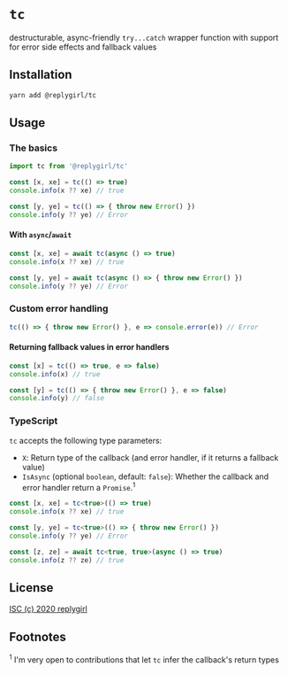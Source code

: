 # `tc`

destructurable, async-friendly `try...catch` wrapper function with support for error side effects and fallback values

## Installation

```bash
yarn add @replygirl/tc
```

## Usage

### The basics

```ts
import tc from '@replygirl/tc'

const [x, xe] = tc(() => true)
console.info(x ?? xe) // true

const [y, ye] = tc(() => { throw new Error() })
console.info(y ?? ye) // Error
```

#### With `async`/`await`

```ts
const [x, xe] = await tc(async () => true)
console.info(x ?? xe) // true

const [y, ye] = await tc(async () => { throw new Error() })
console.info(y ?? ye) // Error
```

### Custom error handling

```ts
tc(() => { throw new Error() }, e => console.error(e)) // Error
```

#### Returning fallback values in error handlers

```ts
const [x] = tc(() => true, e => false)
console.info(x) // true

const [y] = tc(() => { throw new Error() }, e => false)
console.info(y) // false
```

### TypeScript

`tc` accepts the following type parameters:

- `X`: Return type of the callback (and error handler, if it returns a fallback value)
- `IsAsync` (optional `boolean`, default: `false`): Whether the callback and error handler return a `Promise`.<sup>1</sup>

```ts
const [x, xe] = tc<true>(() => true)
console.info(x ?? xe) // true

const [y, ye] = tc<true>(() => { throw new Error() })
console.info(y ?? ye) // Error

const [z, ze] = await tc<true, true>(async () => true)
console.info(z ?? ze) // true
```

## License

[ISC (c) 2020 replygirl](https://github.com/replygirl/tc/blob/main/LICENSE.md)

## Footnotes

<sup>1</sup> I'm very open to contributions that let `tc` infer the callback's return types
